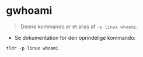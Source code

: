 # gwhoami

> Denne kommando er et alias af `-p linux whoami`.

- Se dokumentation for den oprindelige kommando:

`tldr -p linux whoami`
